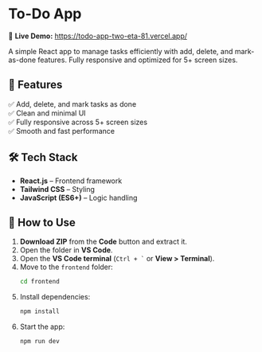 # To-Do App  
🔗 **Live Demo:** https://todo-app-two-eta-81.vercel.app/ 

A simple React app to manage tasks efficiently with add, delete, and mark-as-done features. Fully responsive and optimized for 5+ screen sizes.  

## 🚀 Features  
✅ Add, delete, and mark tasks as done  
✅ Clean and minimal UI  
✅ Fully responsive across 5+ screen sizes  
✅ Smooth and fast performance  

## 🛠 Tech Stack  
- **React.js** – Frontend framework  
- **Tailwind CSS** – Styling  
- **JavaScript (ES6+)** – Logic handling  

## 📌 How to Use  
1. **Download ZIP** from the **Code** button and extract it.  
2. Open the folder in **VS Code**.  
3. Open the **VS Code terminal** (`` Ctrl + ` `` or **View > Terminal**).  
4. Move to the `frontend` folder:  
   ```bash
   cd frontend
   ```  
5. Install dependencies:  
   ```bash
   npm install
   ```
6. Start the app:  
   ```bash
   npm run dev
   ```
